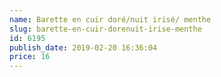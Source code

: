 ```yaml
---
name: Barette en cuir doré/nuit irisé/ menthe
slug: barette-en-cuir-dorenuit-irise-menthe
id: 6195
publish_date: 2019-02-20 16:36:04
price: 16
---
```

